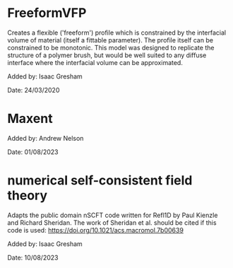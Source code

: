 # FreeformVFP

Creates a flexible ('freeform') profile which is constrained by the interfacial volume of material
(itself a fittable parameter). The profile itself can be constrained to be monotonic. This model
was designed to replicate the structure of a polymer brush, but would be well suited to any diffuse
interface where the interfacial volume can be approximated.



Added by:
Isaac Gresham

Date: 24/03/2020


# Maxent
Added by:
Andrew Nelson

Date: 01/08/2023


# numerical self-consistent field theory

Adapts the public domain nSCFT code written for Refl1D by Paul Kienzle and Richard Sheridan.
The work of Sheridan et al. should be cited if this code is used: https://doi.org/10.1021/acs.macromol.7b00639


Added by:
Isaac Gresham

Date: 10/08/2023